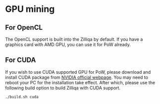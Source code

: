 # GPU mining

## For OpenCL

The OpenCL support is built into the Zilliqa by default. If you have a graphics card with AMD GPU, you can use it for PoW already.

## For CUDA

If you wish to use CUDA supported GPU for PoW, please download and install CUDA package from [NVIDIA official webpage](https://developer.nvidia.com/cuda-downloads). You may need to reboot your PC for the installation take effect. After which, please use the following build option to build Zilliqa with CUDA support.

```
./build.sh cuda
```